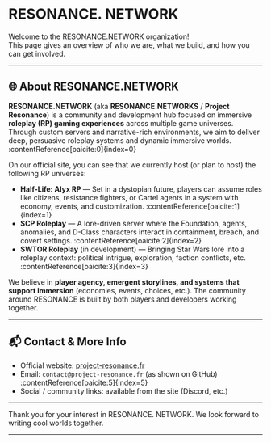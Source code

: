 # RESONANCE. NETWORK

Welcome to the RESONANCE.NETWORK organization!  
This page gives an overview of who we are, what we build, and how you can get involved.

---

## 🌐 About RESONANCE.NETWORK

**RESONANCE.NETWORK** (aka **RESONANCE.NETWORKS** / **Project Resonance**) is a community and development hub focused on immersive **roleplay (RP) gaming experiences** across multiple game universes.  
Through custom servers and narrative-rich environments, we aim to deliver deep, persuasive roleplay systems and dynamic immersive worlds.  
:contentReference[oaicite:0]{index=0}

On our official site, you can see that we currently host (or plan to host) the following RP universes:  
- **Half-Life: Alyx RP** — Set in a dystopian future, players can assume roles like citizens, resistance fighters, or Cartel agents in a system with economy, events, and customization. :contentReference[oaicite:1]{index=1}  
- **SCP Roleplay** — A lore-driven server where the Foundation, agents, anomalies, and D-Class characters interact in containment, breach, and covert settings. :contentReference[oaicite:2]{index=2}  
- **SWTOR Roleplay** (in development) — Bringing Star Wars lore into a roleplay context: political intrigue, exploration, faction conflicts, etc. :contentReference[oaicite:3]{index=3}  

We believe in **player agency, emergent storylines, and systems that support immersion** (economies, events, choices, etc.). The community around RESONANCE is built by both players and developers working together.

---

## 📬 Contact & More Info

- Official website: [project-resonance.fr](https://project-resonance.fr)  
- Email: `contact@project-resonance.fr` (as shown on GitHub) :contentReference[oaicite:5]{index=5}  
- Social / community links: available from the site (Discord, etc.)  

---

Thank you for your interest in RESONANCE. NETWORK. We look forward to writing cool worlds together.  

---

